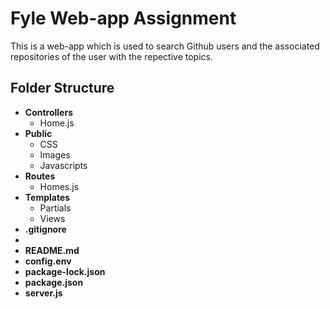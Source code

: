 # **Fyle Web-app Assignment**
This is a web-app which is used to search Github users and the associated repositories of the user with the repective topics.

## **Folder Structure**

* **Controllers**
  * Home.js
* **Public**
  * CSS
  * Images
  * Javascripts
* **Routes**
  * Homes.js
* **Templates**
  * Partials
  * Views 
* **.gitignore**
* 
* **README.md**
* **config.env**
* **package-lock.json**
* **package.json**
* **server.js**
